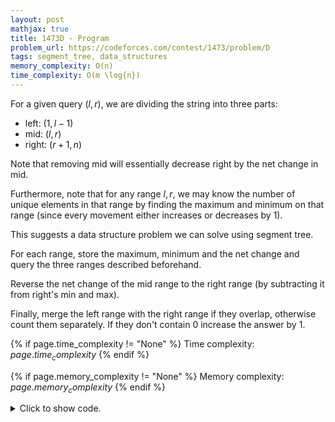 ```yaml
---
layout: post
mathjax: true
title: 1473D - Program
problem_url: https://codeforces.com/contest/1473/problem/D
tags: segment_tree, data_structures
memory_complexity: O(n)
time_complexity: O(m \log{n})
---
```


For a given query $(l, r)$, we are dividing the string into three parts:
- left: $(1, l - 1)$
- mid: $(l, r)$
- right: $(r + 1, n)$

Note that removing mid will essentially decrease right by the net change in
mid.

Furthermore, note that for any range $l, r$, we may know the number of unique
elements in that range by finding the maximum and minimum on that range
(since every movement either increases or decreases by 1).

This suggests a data structure problem we can solve using segment tree.

For each range, store the maximum, minimum and the net change and query the
three ranges described beforehand.

Reverse the net change of the mid range to the right range (by subtracting it
from right's min and max).

Finally, merge the left range with the right range if they overlap, otherwise
count them separately. If they don't contain $0$ increase the answer by $1$.


{% if page.time_complexity != "None" %}
Time complexity: ${{ page.time_complexity }}$
{% endif %}

{% if page.memory_complexity != "None" %}
Memory complexity: ${{ page.memory_complexity }}$
{% endif %}

<details>
<summary>
<p style="display:inline">Click to show code.</p>
</summary>
```cpp
{% raw %}
using namespace std;
using ll = long long;
using ii = pair<int, int>;
using vi = vector<int>;
using pll = pair<ll, ll>;
ll const INF = 1e15;
struct S
{
    ll mn, mx, delta;
};
S op(S a, S b) { return {min(a.mn, b.mn), max(a.mx, b.mx), a.delta + b.delta}; }
S e() { return {INF, -INF, 0}; };
int main(void)
{
    ios::sync_with_stdio(false), cin.tie(NULL);
    int t;
    cin >> t;
    while (t--)
    {
        int n, m;
        cin >> n >> m;
        string s;
        cin >> s;
        using SegmentTree = atcoder::segtree<S, op, e>;
        vector<S> a(n);
        int cur = 0, delta;
        for (int i = 0; i < n; ++i)
        {
            delta = (s[i] == '+' ? +1 : -1);
            cur += delta;
            a[i] = {cur, cur, delta};
        }
        SegmentTree st(a);
        auto intersect = [](pll a, pll b) {
            if (a.first > b.first)
                swap(a, b);
            return a.second >= b.first;
        };
        while (m--)
        {
            int l, r;
            cin >> l >> r, l--;
            S left = st.prod(0, l), mid = st.prod(l, r), right = st.prod(r, n);
            vector<pll> intervals;
            if (left.mn != INF)
                intervals.emplace_back(left.mn, left.mx);
            if (right.mn != INF)
                intervals.emplace_back(right.mn - mid.delta,
                                       right.mx - mid.delta);
            ll ans = 0;
            if (none_of(begin(intervals), end(intervals),
                        [](ii lr) { return lr.first <= 0 and 0 <= lr.second; }))
                ans += 1;
            if (intervals.size() == 2 and intersect(intervals[0], intervals[1]))
            {
                intervals[0] = {min(intervals[0].first, intervals[1].first),
                                max(intervals[0].second, intervals[1].second)};
                intervals.pop_back();
            }
            for (auto [ll, rr] : intervals)
                ans += rr - ll + 1;
            cout << ans << endl;
        }
    }
    return 0;
}

{% endraw %}
```
</details>

